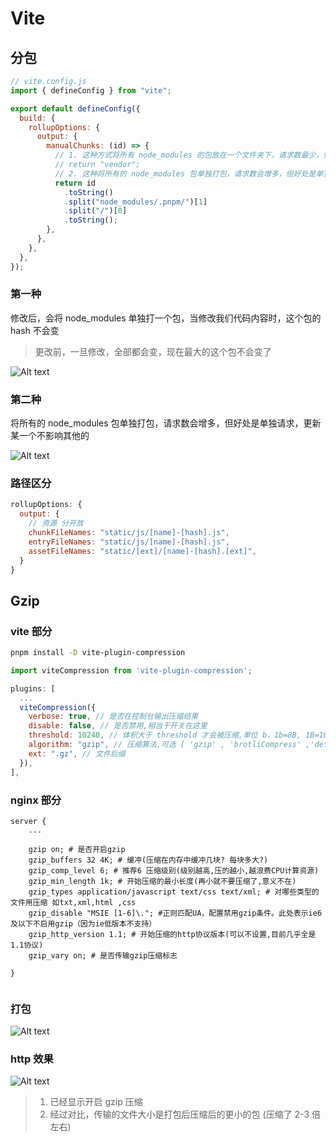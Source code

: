 # Vite

## 分包

```js
// vite.config.js
import { defineConfig } from "vite";

export default defineConfig({
  build: {
    rollupOptions: {
      output: {
        manualChunks: (id) => {
          // 1. 这种方式将所有 node_modules 的包放在一个文件夹下，请求数最少，但更新一个会影响到整体 hash
          // return "vendor";
          // 2. 这种将所有的 node_modules 包单独打包，请求数会增多，但好处是单独请求，更新某一个不影响其他的
          return id
            .toString()
            .split("node_modules/.pnpm/")[1]
            .split("/")[0]
            .toString();
        },
      },
    },
  },
});
```

### 第一种

修改后，会将 node_modules 单独打一个包，当修改我们代码内容时，这个包的 hash 不会变

> 更改前，一旦修改，全部都会变，现在最大的这个包不会变了

![Alt text](./img/subpackage1.png)

### 第二种

将所有的 node_modules 包单独打包，请求数会增多，但好处是单独请求，更新某一个不影响其他的

![Alt text](./img/subpackage2.png)

### 路径区分

```js
rollupOptions: {
  output: {
    // 资源 分开放
    chunkFileNames: "static/js/[name]-[hash].js",
    entryFileNames: "static/js/[name]-[hash].js",
    assetFileNames: "static/[ext]/[name]-[hash].[ext]",
  }
}
```

## Gzip

### vite 部分

```sh
pnpm install -D vite-plugin-compression
```

```js
import viteCompression from 'vite-plugin-compression';

plugins: [
  ...
  viteCompression({
    verbose: true, // 是否在控制台输出压缩结果
    disable: false, // 是否禁用,相当于开关在这里
    threshold: 10240, // 体积大于 threshold 才会被压缩,单位 b，1b=8B, 1B=1024KB  那我们这里相当于 9kb多吧，就会压缩
    algorithm: "gzip", // 压缩算法,可选 [ 'gzip' , 'brotliCompress' ,'deflate' , 'deflateRaw']
    ext: ".gz", // 文件后缀
  }),
],

```

### nginx 部分

```nginx
server {
    ...

    gzip on; # 是否开启gzip
    gzip_buffers 32 4K; # 缓冲(压缩在内存中缓冲几块? 每块多大?)
    gzip_comp_level 6; # 推荐6 压缩级别(级别越高,压的越小,越浪费CPU计算资源)
    gzip_min_length 1k; # 开始压缩的最小长度(再小就不要压缩了,意义不在)
    gzip_types application/javascript text/css text/xml; # 对哪些类型的文件用压缩 如txt,xml,html ,css
    gzip_disable "MSIE [1-6]\."; #正则匹配UA，配置禁用gzip条件。此处表示ie6及以下不启用gzip（因为ie低版本不支持）
    gzip_http_version 1.1; # 开始压缩的http协议版本(可以不设置,目前几乎全是1.1协议)
    gzip_vary on; # 是否传输gzip压缩标志

}


```

### 打包

![Alt text](./img/gzip1.png)

### http 效果

![Alt text](./img/gzip2.png)

> 1. 已经显示开启 gzip 压缩
> 2. 经过对比，传输的文件大小是打包后压缩后的更小的包 (压缩了 2-3 倍左右)
